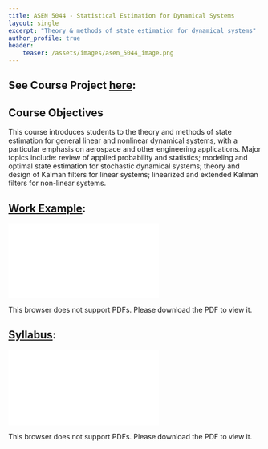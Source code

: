 ```yaml
---
title: ASEN 5044 - Statistical Estimation for Dynamical Systems
layout: single
excerpt: "Theory & methods of state estimation for dynamical systems"
author_profile: true
header:
    teaser: /assets/images/asen_5044_image.png
---
```


## See Course Project [here](https://www.ross.thefischers.me/projects18-kalmanfilters):

## Course Objectives

This course introduces students to the theory and methods of state estimation for general linear and nonlinear dynamical systems, with a particular emphasis on aerospace and other engineering applications. Major topics include: review of applied probability and statistics; modeling and optimal state estimation for stochastic dynamical systems; theory and design of Kalman filters for linear systems; linearized and extended Kalman filters for non-linear systems.

## [Work Example](/assets/pdfs/RossFischer_5044_HW7.pdf):

<object data="/assets/pdfs/RossFischer_5044_HW7.pdf" type="application/pdf" width="700px" height="700px">
    <embed src="/assets/pdfs/RossFischer_5044_HW7.pdf">
        <p>This browser does not support PDFs. Please download the PDF to view it.</p>
    </embed>
</object>

## [Syllabus](/assets/pdfs/ASEN_5044_syllabus.pdf):

<object data="/assets/pdfs/ASEN_5044_syllabus.pdf" type="application/pdf" width="700px" height="700px">
    <embed src="/assets/pdfs/ASEN_5044_syllabus.pdf">
        <p>This browser does not support PDFs. Please download the PDF to view it.</p>
    </embed>
</object>
